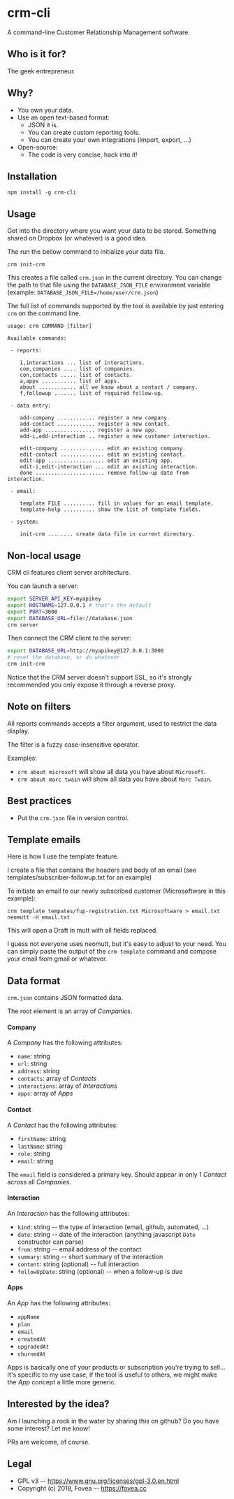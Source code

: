 # crm-cli

A command-line Customer Relationship Management software.

## Who is it for?

The geek entrepreneur.

## Why?

 * You own your data.
 * Use an open text-based format:
   * JSON it is.
   * You can create custom reporting tools.
   * You can create your own integrations (import, export, ...)
 * Open-source:
   * The code is very concise, hack into it!

## Installation

    npm install -g crm-cli

## Usage

Get into the directory where you want your data to be stored.
Something shared on Dropbox (or whatever) is a good idea.

The run the bellow command to initialize your data file.

    crm init-crm

This creates a file called `crm.json` in the current directory. You can change the path to that file using the `DATABASE_JSON_FILE` environment variable (example: `DATABASE_JSON_FILE=/home/user/crm.json`)

The full list of commands supported by the tool is available by just entering
`crm` on the command line.

```
usage: crm COMMAND [filter]

Available commands:

 - reports:

    i,interactions ... list of interactions.
    com,companies .... list of companies.
    con,contacts ..... list of contacts.
    a,apps ........... list of apps.
    about ............ all we know about a contact / company.
    f,followup ....... list of required follow-up.

 - data entry:

    add-company ............ register a new company.
    add-contact ............ register a new contact.
    add-app ................ register a new app.
    add-i,add-interaction .. register a new customer interaction.

    edit-company .............. edit an existing company.
    edit-contact .............. edit an existing contact.
    edit-app .................. edit an existing app.
    edit-i,edit-interaction ... edit an existing interaction.
    done ...................... remove follow-up date from interaction.

 - email:

    template FILE .......... fill in values for an email template.
    template-help .......... show the list of template fields.

 - system:

    init-crm ........ create data file in current directory.

```

## Non-local usage

CRM cli features client server architecture.

You can launch a server:

```sh
export SERVER_API_KEY=myapikey
export HOSTNAME=127.0.0.1 # that's the default
export PORT=3000
export DATABASE_URL=file://database.json
crm server
```

Then connect the CRM client to the server:

```sh
export DATABASE_URL=http://myapikey@127.0.0.1:3000
# reset the database, or do whatever
crm init-crm
```

Notice that the CRM server doesn't support SSL, so it's strongly recommended you only expose it through a reverse proxy.

## Note on filters

All reports commands accepts a filter argument, used to restrict the data display.

The filter is a fuzzy case-insensitive operator.

Examples:

 * `crm about microsoft` will show all data you have about `Microsoft`.
 * `crm about marc twain` will show all data you have about `Marc Twain`.

## Best practices

 * Put the `crm.json` file in version control.

## Template emails

Here is how I use the template feature.

I create a file that contains the headers and body of an email (see templates/subscriber-followup.txt for an example)

To initiate an email to our newly subscribed customer (Microsoftware in this example):

```
crm template tempates/fup-registration.txt Microsoftware > email.txt
neomutt -H email.txt
```

This will open a Draft in mutt with all fields replaced.

I guess not everyone uses neomutt, but it's easy to adjust to your need. You can simply paste the output of the `crm template` command and compose your email from gmail or whatever.

## Data format

`crm.json` contains JSON formatted data.

The root element is an array of *Companies*.

#### Company

A *Company* has the following attributes:

 * `name`: string
 * `url`: string
 * `address`: string
 * `contacts`: array of *Contacts*
 * `interactions`: array of *Interactions*
 * `apps`: array of *Apps*

#### Contact

A *Contact* has the following attributes:

 * `firstName`: string
 * `lastName`: string
 * `role`: string
 * `email`: string

The `email` field is considered a primary key. Should appear in only 1 *Contact*
across all *Companies*.

#### Interaction

An *Interaction* has the following attributes:

 * `kind`: string -- the type of interaction (email, github, automated, ...)
 * `date`: string -- date of the interaction (anything javascript `Date` constructor can parse)
 * `from`: string -- email address of the contact
 * `summary`: string -- short summary of the interaction
 * `content`: string (optional) -- full interaction
 * `followUpDate`: string (optional) -- when a follow-up is due

#### Apps

An *App* has the following attributes:

 * `appName`
 * `plan`
 * `email`
 * `createdAt`
 * `upgradedAt`
 * `churnedAt`

Apps is basically one of your products or subscription you're trying to sell...
It's specific to my use case, if the tool is useful to others, we might make the
*App* concept a little more generic.

## Interested by the idea?

Am I launching a rock in the water by sharing this on github? Do you have some interest? Let me know!

PRs are welcome, of course.

## Legal

 * GPL v3 -- https://www.gnu.org/licenses/gpl-3.0.en.html
 * Copyright (c) 2018, Fovea -- https://fovea.cc
